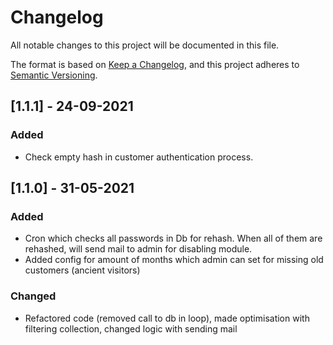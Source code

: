 # Changelog
All notable changes to this project will be documented in this file.

The format is based on [Keep a Changelog](https://keepachangelog.com/en/1.0.0/),
and this project adheres to [Semantic Versioning](https://semver.org/spec/v2.0.0.html).

## [1.1.1] - 24-09-2021
### Added
- Check empty hash in customer authentication process.

## [1.1.0] - 31-05-2021
### Added
- Cron which checks all passwords in Db for rehash. When all of them are rehashed, will send mail to admin for disabling module.
- Added config for amount of months which admin can set for missing old customers (ancient visitors)

### Changed
- Refactored code (removed call to db in loop), made optimisation with filtering collection, changed logic with sending mail
